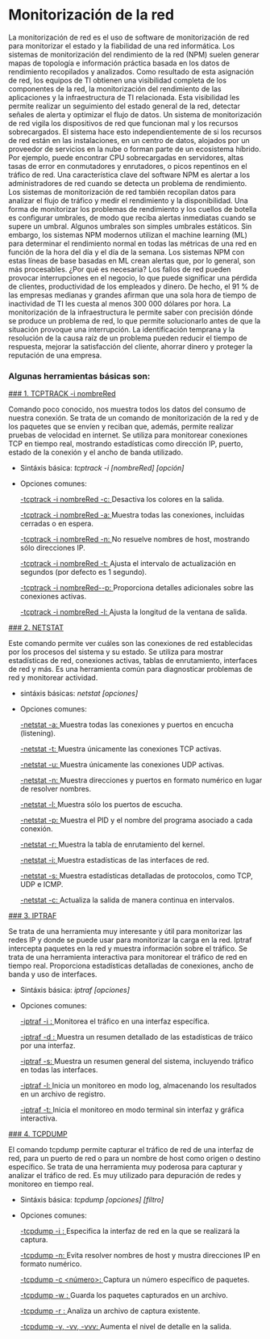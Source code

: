 # Monitorización de la red
La monitorización de red es el uso de software de monitorización de red para monitorizar el estado y la fiabilidad de una red informática. Los sistemas de monitorización del rendimiento de la red (NPM) suelen generar mapas de topología e información práctica basada en los datos de rendimiento recopilados y analizados.
Como resultado de esta asignación de red, los equipos de TI obtienen una visibilidad completa de los componentes de la red, la monitorización del rendimiento de las aplicaciones y la infraestructura de TI relacionada. Esta visibilidad les permite realizar un seguimiento del estado general de la red, detectar señales de alerta y optimizar el flujo de datos.
Un sistema de monitorización de red vigila los dispositivos de red que funcionan mal y los recursos sobrecargados. El sistema hace esto independientemente de si los recursos de red están en las instalaciones, en un centro de datos, alojados por un proveedor de servicios en la nube o forman parte de un ecosistema híbrido. Por ejemplo, puede encontrar CPU sobrecargadas en servidores, altas tasas de error en conmutadores y enrutadores, o picos repentinos en el tráfico de red. Una característica clave del software NPM es alertar a los administradores de red cuando se detecta un problema de rendimiento.           
Los sistemas de monitorización de red también recopilan datos para analizar el flujo de tráfico y medir el rendimiento y la disponibilidad. Una forma de monitorizar los problemas de rendimiento y los cuellos de botella es configurar umbrales, de modo que reciba alertas inmediatas cuando se supere un umbral. Algunos umbrales son simples umbrales estáticos. Sin embargo, los sistemas NPM modernos utilizan el machine learning (ML) para determinar el rendimiento normal en todas las métricas de una red en función de la hora del día y el día de la semana. Los sistemas NPM con estas líneas de base basadas en ML crean alertas que, por lo general, son más procesables.
¿Por qué es necesaria?
Los fallos de red pueden provocar interrupciones en el negocio, lo que puede significar una pérdida de clientes, productividad de los empleados y dinero. De hecho, el 91 % de las empresas medianas y grandes afirman que una sola hora de tiempo de inactividad de TI les cuesta al menos 300 000 dólares por hora.
La monitorización de la infraestructura le permite saber con precisión dónde se produce un problema de red, lo que permite solucionarlo antes de que la situación provoque una interrupción. La identificación temprana y la resolución de la causa raíz de un problema pueden reducir el tiempo de respuesta, mejorar la satisfacción del cliente, ahorrar dinero y proteger la reputación de una empresa.

### Algunas herramientas básicas son:

[### 1. TCPTRACK -i nombreRed]()

Comando poco conocido, nos muestra todos los datos del consumo de nuestra conexión. Se trata de un comando de monitorización de la red y de los paquetes que se envíen y reciban que, además, permite realizar pruebas de velocidad en internet. Se utiliza para monitorear conexiones TCP en tiempo real, mostrando estadísticas como dirección IP, puerto, estado de la conexión y el ancho de banda utilizado.

  - Sintáxis básica: *tcptrack -i [nombreRed] [opción]*
  - Opciones comunes:
    
      [-tcptrack -i nombreRed -c: ]() Desactiva los colores en la salida.
        
      [-tcptrack -i nombreRed -a: ]() Muestra todas las conexiones, incluidas cerradas o en espera.
        
      [-tcptrack -i nombreRed -n: ]() No resuelve nombres de host, mostrando sólo direcciones IP.
        
      [-tcptrack -i nombreRed -t: ]() Ajusta el intervalo de actualización en segundos (por defecto es 1 segundo).
        
      [-tcptrack -i nombreRed--p: ]() Proporciona detalles adicionales sobre las conexiones activas.
        
      [-tcptrack -i nombreRed -l: ]() Ajusta la longitud de la ventana de salida.

[### 2. NETSTAT]()

Este comando permite ver cuáles son las conexiones de red establecidas por los procesos del sistema y su estado. Se utiliza para mostrar estadísticas de red, conexiones activas, tablas de enrutamiento, interfaces de red y más. Es una herramienta común para diagnosticar problemas de red y monitorear actividad.

  - sintáxis básicas: *netstat [opciones]*
  - Opciones comunes:
    
      [-netstat -a: ]() Muestra todas las conexiones y puertos en encucha (listening).
        
      [-netstat -t: ]() Muestra únicamente las conexiones TCP activas.
        
      [-netstat -u: ]() Muestra únicamente las conexiones UDP activas.
        
      [-netstat -n: ]() Muestra direcciones y puertos en formato numérico en lugar de resolver nombres.
        
      [-netstat -l: ]() Muestra sólo los puertos de escucha.
        
      [-netstat -p: ]() Muestra el PID y el nombre del programa asociado a cada conexión.
        
      [-netstat -r: ]() Muestra la tabla de enrutamiento del kernel.
        
      [-netstat -i: ]() Muestra estadísticas de las interfaces de red.
        
      [-netstat -s: ]() Muestra estadísticas detalladas de protocolos, como TCP, UDP e ICMP.
        
      [-netstat -c: ]() Actualiza la salida de manera continua en intervalos.
        
[### 3. IPTRAF]()

Se trata de una herramienta muy interesante y útil para monitorizar las redes IP y donde se puede usar para monitorizar la carga en la red. Iptraf intercepta paquetes en la red y muestra información sobre el tráfico. Se trata de una herramienta interactiva para monitorear el tráfico de red en tiempo real. Proporciona estadísticas detalladas de conexiones, ancho de banda y uso de interfaces.
  - Sintáxis básica: *iptraf [opciones]*
  - Opciones comunes:
    
      [-iptraf -i <interfaz>: ]() Monitorea el tráfico en una interfaz específica.
        
      [-iptraf -d <interfaz>: ]() Muestra un resumen detallado de las estadísticas de tráico por una interfaz.
        
      [-iptraf -s: ]() Muestra un resumen general del sistema, incluyendo tráfico en todas las interfaces.
        
      [-iptraf -l: ]() Inicia un monitoreo en modo log, almacenando los resultados en un archivo de registro.
        
      [-iptraf -t: ]() Inicia el monitoreo en modo terminal sin interfaz y gráfica interactiva.

[### 4. TCPDUMP]()

El comando tcpdump permite capturar el tráfico de red de una interfaz de red, para un puerto de red o para un nombre de host como origen o destino específico. Se trata de una herramienta muy poderosa para capturar y analizar el tráfico de red. Es muy utilizado para depuración de redes y monitoreo en tiempo real.

  - Sintáxis básica: *tcpdump [opciones] [filtro]*
  - Opciones comunes:
    
      [-tcpdump -i <interfaz>: ]() Especifica la interfaz de red en la que se realizará la captura.
        
      [-tcpdump -n: ]() Evita resolver nombres de host y mustra direcciones IP en formato numérico.
        
      [-tcpdump -c <número>: ]() Captura un número específico de paquetes.
        
      [-tcpdump -w <archivo>: ]() Guarda los paquetes capturados en un archivo.
        
      [-tcpdump -r <archivo>: ]() Analiza un archivo de captura existente.
        
      [-tcpdump -v, -vv, -vvv: ]() Aumenta el nivel de detalle en la salida.
